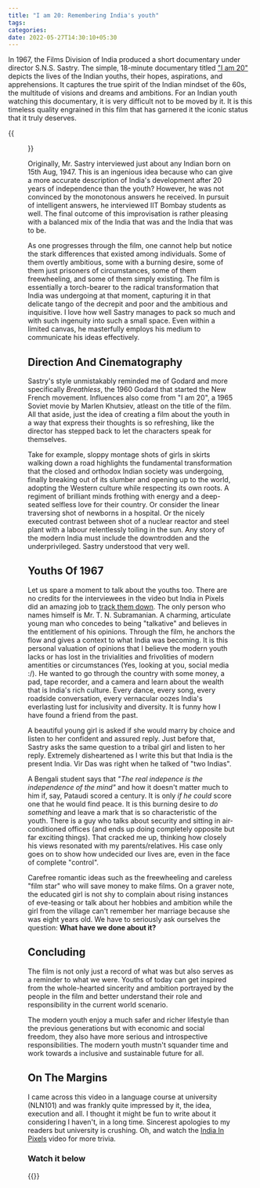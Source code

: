 ```yaml
---
title: "I am 20: Remembering India's youth"
tags:
categories:
date: 2022-05-27T14:30:10+05:30
---
```

In 1967, the Films Division of India produced a short documentary under director S.N.S. Sastry. The simple, 18-minute documentary titled ["I am 20"][1] depicts the lives of the Indian youths, their hopes, aspirations, and apprehensions. It captures the true spirit of the Indian mindset of the 60s, the multitude of visions and dreams and ambitions. For an Indian youth watching this documentary, it is very difficult not to be moved by it. It is this timeless quality engrained in this film that has garnered it the iconic status that it truly deserves.

{{<figure src="/img/iam20/0.png" caption="A scene from 'I am 20', a 1967 documentary. PC: FDI">}}

Originally, Mr. Sastry interviewed just about any Indian born on 15th Aug, 1947. This is an ingenious idea because who can give a more accurate description of India's development after 20 years of independence than the youth? However, he was not convinced by the monotonous answers he received. In pursuit of intelligent answers, he interviewed IIT Bombay students as well. The final outcome of this improvisation is rather pleasing with a balanced mix of the India that was and the India that was to be.

As one progresses through the film, one cannot help but notice the stark differences that existed among individuals. Some of them overtly ambitious, some with a burning desire, some of them just prisoners of circumstances, some of them freewheeling, and some of them simply existing. The film is essentially a torch-bearer to the radical transformation that India was undergoing at that moment, capturing it in that delicate tango of the decrepit and poor and the ambitious and inquisitive. I love how well Sastry manages to pack so much and with such ingenuity into such a small space. Even within a limited canvas, he masterfully employs his medium to communicate his ideas effectively.

## Direction And Cinematography

Sastry's style unmistakably reminded me of Godard and more specifically _Breathless_, the 1960 Godard that started the New French movement. Influences also come from "I am 20", a 1965 Soviet movie by Marlen Khutsiev, atleast on the title of the film. All that aside, just the idea of creating a film about the youth in a way that express their thoughts is so refreshing, like the director has stepped back to let the characters speak for themselves.

Take for example, sloppy montage shots of girls in skirts walking down a road highlights the fundamental transformation that the closed and orthodox Indian society was undergoing, finally breaking out of its slumber and opening up to the world, adopting the Western culture while respecting its own roots. A regiment of brilliant minds frothing with energy and a deep-seated selfless love for their country. Or consider the linear traversing shot of newborns in a hospital. Or the nicely executed contrast between shot of a nuclear reactor and steel plant with a labour relentlessly toiling in the sun. Any story of the modern India must include the downtrodden and the underprivileged. Sastry understood that very well.


## Youths Of 1967

Let us spare a moment to talk about the youths too. There are no credits for the interviewees in the video but India in Pixels did an amazing job to [track them down][0]. The only person who names himself is Mr. T. N. Subramanian. A charming, articulate young man who concedes to being "talkative" and believes in the entitlement of his opinions. Through the film, he anchors the flow and gives a context to what India was becoming. It is this personal valuation of opinions that I believe the modern youth lacks or has lost in the trivialities and frivolities of modern amentities or circumstances (Yes, looking at you, social media :/). He wanted to go through the country with some money, a pad, tape recorder, and a camera and learn about the wealth that is India's rich culture. Every dance, every song, every roadside conversation, every vernacular oozes India's everlasting lust for inclusivity and diversity. It is funny how I have found a friend from the past.

A beautiful young girl is asked if she would marry by choice and listen to her confident and assured reply. Just before that, Sastry asks the same question to a tribal girl and listen to her reply. Extremely disheartened as I write this but that India is the present India. Vir Das was right when he talked of "two Indias".

A Bengali student says that _"The real indepence is the independence of the mind"_ and how it doesn't matter much to him if, say, Pataudi scored a century. It is only _if he could_ score one that he would find peace. It is this burning desire to _do something_ and leave a mark that is so characteristic of the youth. There is a guy who talks about security and sitting in air-conditioned offices (and ends up doing completely opposite but far exciting things). That cracked me up, thinking how closely his views resonated with my parents/relatives. His case only goes on to show how undecided our lives are, even in the face of complete "control".

Carefree romantic ideas such as the freewheeling and careless "film star" who will save money to make films. On a graver note, the educated girl is not shy to complain about rising instances of eve-teasing or talk about her hobbies and ambition while the girl from the village can't remember her marriage because she was eight years old. We have to seriously ask ourselves the question: **What have we done about it?**

## Concluding

The film is not only just a record of what was but also serves as a reminder to what we were. Youths of today can get inspired from the whole-hearted sincerity and ambition portrayed by the people in the film and better understand their role and responsibility in the current world scenario.

The modern youth enjoy a much safer and richer lifestyle than the previous generations but with economic and social freedom, they also have more serious and introspective responsibilities. The modern youth mustn't squander time and work towards a inclusive and sustainable future for all.

## On The Margins

I came across this video in a language course at university (NLN101) and was frankly quite impressed by it, the idea, execution and all. I thought it might be fun to write about it considering I haven't, in a long time. Sincerest apologies to my readers but university is crushing. Oh, and watch the [India In Pixels][0] video for more trivia.

### Watch it below

{{<youtube id="fA8h74ZW8Ok" color="white">}}

[0]: https://www.youtube.com/watch?v=AICnH7QYmvM
[1]: https://www.youtube.com/watch?v=fA8h74ZW8Ok

